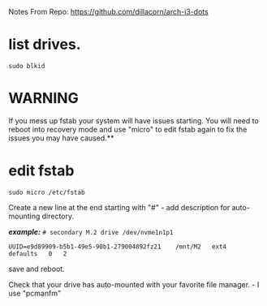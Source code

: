 Notes From Repo: https://github.com/dillacorn/arch-i3-dots

# list drives.

`sudo blkid`

# WARNING
If you mess up fstab your system will have issues starting. You will need to reboot into recovery mode and use "micro" to edit fstab again to fix the issues you may have caused.**

# edit fstab

`sudo micro /etc/fstab`

Create a new line at the end starting with "#" - add description for auto-mounting directory.

***example:***
`# secondary M.2 drive /dev/nvme1n1p1`

`UUID=e9d89909-b5b1-49e5-90b1-279004892fz21    /mnt/M2   ext4   defaults   0   2`

save and reboot.

Check that your drive has auto-mounted with your favorite file manager. - I use "pcmanfm"

